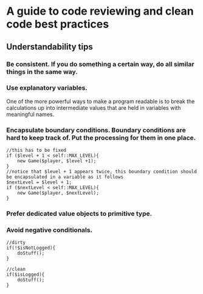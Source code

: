 # A guide to code reviewing and clean code best practices

## Understandability tips

### Be consistent. If you do something a certain way, do all similar things in the same way.

### Use explanatory variables.
One of the more powerful ways to make a program readable is to break the calculations up into intermediate values that are held in variables with meaningful names.

### Encapsulate boundary conditions. Boundary conditions are hard to keep track of. Put the processing for them in one place.
````
//this has to be fixed
if ($level + 1 < self::MAX_LEVEL){
	new Game($player, $level +1);
}
//notice that $level + 1 appears twice, this boundary condition should be encapsulated in a variable as it follows
$nextLevel = $level + 1;
if ($nextLevel < self::MAX_LEVEL){
	new Game($player, $nextLevel);
}
````

### Prefer dedicated value objects to primitive type.

### Avoid negative conditionals.
````
//dirty
if(!$isNotLogged){
	doStuff();
}

//clean
if($isLogged){
	doStuff();
}
````